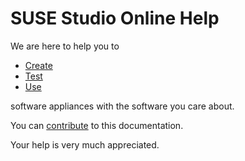 # SUSE Studio Online Help



We are here to help you to

* [Create](create/index.html)
* [Test](test/index.html)
* [Use](use/index.html)

software appliances with the software you care about.

You can [contribute](contribute.html) to this documentation.

Your help is very much appreciated.

